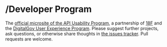 /Developer Program
=============

The [official microsite of the API Usability Program](http://18f.github.io/API-Usability-Testing/), a partnership of [18F](https://18f.gsa.gov/) and the [DigitalGov User Experience Program](https://www.digitalgov.gov/resources/digitalgov-user-experience-program/).  Please suggest further projects, ask questions, or otherwise share thoughts in [the issues tracker](https://github.com/18F/API-Usability-Testing/issues).  Pull requests are welcome.  


